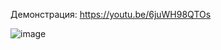 Демонстрация: https://youtu.be/6juWH98QTOs

![image](https://user-images.githubusercontent.com/90614965/148709914-be0c77a4-8605-4175-9a6f-f1e66c562285.png)
